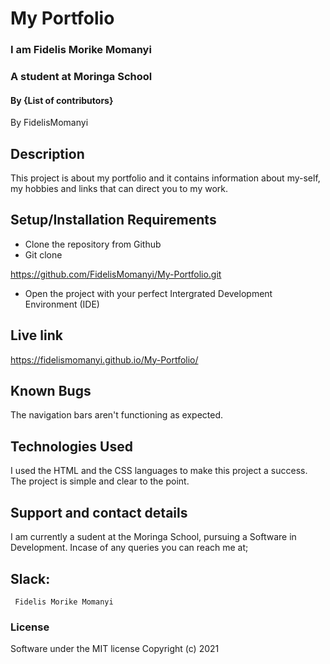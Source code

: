 # My Portfolio
### I am Fidelis Morike Momanyi
### A student at Moringa School
#### By **{List of contributors}**
By FidelisMomanyi
## Description
This project is about my portfolio and it contains information about my-self, my hobbies and links that can direct you to my work.
## Setup/Installation Requirements
* Clone the repository from Github
* Git clone

https://github.com/FidelisMomanyi/My-Portfolio.git

* Open the project with your perfect Intergrated Development Environment (IDE)
## Live link

https://fidelismomanyi.github.io/My-Portfolio/

## Known Bugs
The navigation bars aren't functioning as expected.
## Technologies Used
I used the HTML and the CSS languages to make this project a success. The project is simple and clear to the point.
## Support and contact details
I am currently a sudent at the Moringa School, pursuing a Software in Development.
Incase of any queries you can reach me at;
## Slack: 
```
 Fidelis Morike Momanyi
```
### License
Software under the MIT license Copyright (c) 2021